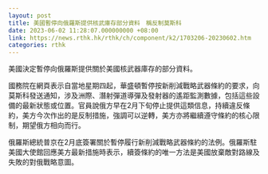 ```yaml
---
layout: post
title: 美國暫停向俄羅斯提供核武庫存部分資料　稱反制莫斯科
date: 2023-06-02 11:28:07.000000000 +08:00
link: https://news.rthk.hk/rthk/ch/component/k2/1703206-20230602.htm
categories: rthk
---
```


美國決定暫停向俄羅斯提供關於美國核武器庫存的部分資料。

國務院在網頁表示自當地星期四起，華盛頓暫停按新削減戰略武器條約的要求，向莫斯科發送通知，涉及洲際、潛射彈道導彈及發射器的遙距監測數據，包括這些設備的最新狀態或位置。官員說俄方早在2月下旬停止提供這類信息，持續違反條約，美方今次作出的是反制措施，強調可以逆轉，美方亦將繼續遵守條約的核心限制，期望俄方相向而行。

俄羅斯總統普京在2月底簽署關於暫停履行新削減戰略武器條約的法例。俄羅斯駐美國大使館回應美方最新措施時表示，續簽條約的唯一方法是美國放棄敵對路線及失敗的對俄戰略意圖。
